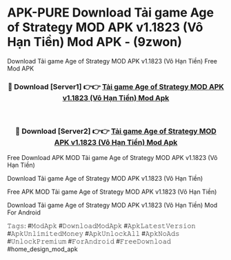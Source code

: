 # APK-PURE Download Tải game Age of Strategy MOD APK v1.1823 (Vô Hạn Tiền) Mod APK - (9zwon)
Download Tải game Age of Strategy MOD APK v1.1823 (Vô Hạn Tiền) Free Mod APK

<div align="center">
<h3>🔴 Download [Server1] 👉👉 <a href="https://apk-comot.site?title=Tải_game_Age_of_Strategy_MOD_APK_v1.1823_(Vô_Hạn_Tiền)">Tải game Age of Strategy MOD APK v1.1823 (Vô Hạn Tiền) Mod Apk</a></h3><br>

<h3>🔴 Download [Server2] 👉👉 <a href="https://apk-comot.site?title=Tải_game_Age_of_Strategy_MOD_APK_v1.1823_(Vô_Hạn_Tiền)">Tải game Age of Strategy MOD APK v1.1823 (Vô Hạn Tiền) Mod Apk</a></h3>
</div>


Free Download APK MOD Tải game Age of Strategy MOD APK v1.1823 (Vô Hạn Tiền)

Download Tải game Age of Strategy MOD APK v1.1823 (Vô Hạn Tiền) 

Free APK MOD Tải game Age of Strategy MOD APK v1.1823 (Vô Hạn Tiền) 

Download Tải game Age of Strategy MOD APK v1.1823 (Vô Hạn Tiền) Mod For Android

𝚃𝚊𝚐𝚜: #𝙼𝚘𝚍𝙰𝚙𝚔 #𝙳𝚘𝚠𝚗𝚕𝚘𝚊𝚍𝙼𝚘𝚍𝙰𝚙𝚔 #𝙰𝚙𝚔𝙻𝚊𝚝𝚎𝚜𝚝𝚅𝚎𝚛𝚜𝚒𝚘𝚗 #𝙰𝚙𝚔𝚄𝚗𝚕𝚒𝚖𝚒𝚝𝚎𝚍𝙼𝚘𝚗𝚎𝚢 #𝙰𝚙𝚔𝚄𝚗𝚕𝚘𝚌𝚔𝙰𝚕𝚕 #𝙰𝚙𝚔𝙽𝚘𝙰𝚍𝚜 #𝚄𝚗𝚕𝚘𝚌𝚔𝙿𝚛𝚎𝚖𝚒𝚞𝚖 #𝙵𝚘𝚛𝙰𝚗𝚍𝚛𝚘𝚒𝚍 #𝙵𝚛𝚎𝚎𝙳𝚘𝚠𝚗𝚕𝚘𝚊𝚍 #home_design_mod_apk